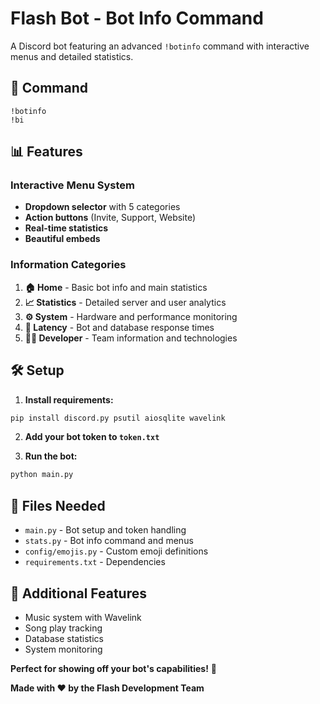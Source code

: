 # Flash Bot - Bot Info Command

A Discord bot featuring an advanced `!botinfo` command with interactive menus and detailed statistics.

## 🎯 Command
```
!botinfo
!bi
```

## 📊 Features

### Interactive Menu System
- **Dropdown selector** with 5 categories
- **Action buttons** (Invite, Support, Website)
- **Real-time statistics**
- **Beautiful embeds**

### Information Categories

1. **🏠 Home** - Basic bot info and main statistics
2. **📈 Statistics** - Detailed server and user analytics  
3. **⚙️ System** - Hardware and performance monitoring
4. **📡 Latency** - Bot and database response times
5. **👨‍💻 Developer** - Team information and technologies

## 🛠️ Setup

1. **Install requirements:**
```bash
pip install discord.py psutil aiosqlite wavelink
```

2. **Add your bot token to `token.txt`**

3. **Run the bot:**
```bash
python main.py
```

## 📁 Files Needed
- `main.py` - Bot setup and token handling
- `stats.py` - Bot info command and menus  
- `config/emojis.py` - Custom emoji definitions
- `requirements.txt` - Dependencies

## 🎵 Additional Features
- Music system with Wavelink
- Song play tracking
- Database statistics
- System monitoring

**Perfect for showing off your bot's capabilities!** 🚀

**Made with ❤️ by the Flash Development Team**
